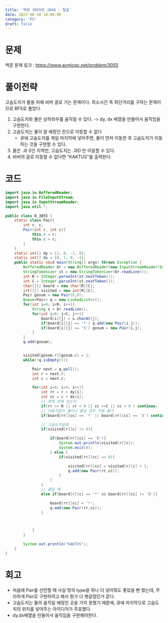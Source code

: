 ```yaml
---
title: '백준 3055번 JAVA : 탈출'
date: 2022-08-30 18:06:00
category: 'PS'
draft: false
---
```


# 문제

백준 문제 링크 : https://www.acmicpc.net/problem/3055

# 풀이전략

고슴도치가 물을 피해 비버 굴로 가는 문제이다. 최소시간 즉 최단거리를 구하는 문제이므로 BFS로 풀었다.

1. 고슴도치와 물은 상하좌우를 움직일 수 있다. -> dy, dx 배열을 만들어서 움직임을 구현한다.
2. 고슴도치는 물이 찰 예정인 칸으로 이동할 수 없다
   - 큐에 고슴도치를 제일 마지막에 넣어주면, 물이 먼저 이동한 후 고슴도치가 이동하는 것을 구현할 수 있다.
3. 물은 .과 S인 지역만, 고슴도치는 .과D 만 이동할 수 있다.
4. 비버의 굴로 이동할 수 없다면 "KAKTUS"를 출력한다.

# 코드

```java
import java.io.BufferedReader;
import java.io.FileInputStream;
import java.io.InputStreamReader;
import java.util.*;

public class B_3055 {
    static class Pair{
        int r, c;
        Pair(int r, int c){
            this.r = r;
            this.c = c;
        }
    }
    static int[] dy = {1, 0, -1, 0};
    static int[] dx = {0, 1, 0, -1};
    public static void main(String[] args) throws Exception {
        BufferedReader br = new BufferedReader(new InputStreamReader(System.in));
        StringTokenizer st = new StringTokenizer(br.readLine());
        int R = Integer.parseInt(st.nextToken());
        int C = Integer.parseInt(st.nextToken());
        char[][] board = new char[R][C];
        int[][] visited = new int[R][C];
        Pair gosum = new Pair(0,0);
        Queue<Pair> q = new LinkedList<>();
        for(int i=0; i<R; i++){
            String s = br.readLine();
            for(int j=0; j<C; j++){
                board[i][j] = s.charAt(j);
                if(board[i][j] == '*') q.add(new Pair(i,j));
                if(board[i][j] == 'S') gosum = new Pair(i,j);
            }
        }
        q.add(gosum);


        visited[gosum.r][gosum.c] = 1;
        while(!q.isEmpty()){

            Pair next = q.poll();
            int r = next.r;
            int c = next.c;

            for(int i=0; i<4; i++){
                int rr = r + dy[i];
                int cc = c + dx[i];
                // 영역 안에 있는지
                if(rr >= R || rr < 0 || cc >=C || cc < 0 ) continue;
                // 이동지점이 물이나 돌일 경우 이동 불가
                if(board[rr][cc] == '*' || board[rr][cc] == 'X') continue;

                // 고슴도치일때
                if(visited[r][c] != 0){

                    if(board[rr][cc] == 'D'){
                        System.out.println(visited[r][c]);
                        System.exit(0);
                    } else {
                        if(visited[rr][cc] == 0){

                            visited[rr][cc] = visited[r][c] + 1;
                            q.add(new Pair(rr,cc));
                        }
                    }
                }
                // 물일 때
                else if(board[r][c] == '*' && board[rr][cc] != 'D'){

                    board[rr][cc] = '*';
                    q.add(new Pair(rr,cc));
                }



            }
        }

        System.out.println("KAKTUS");
    }
}


```

# 회고

- 처음에 Pair를 선언할 때 사실 땅의 type을 하나 더 넣어줘도 좋았을 뻔 했는데, 무리하게 Pair로 구현하려고 해서 뭔가 더 햇갈렸던거 같다.
- 고슴도치는 물의 움직일 예정인 곳을 가지 못했기 때문에, 큐에 마지막으로 고슴도치의 위치를 넣어주는 아이디어가 주효했다.
- dy,dx배열을 만들어서 움직임을 구현해야한다.
